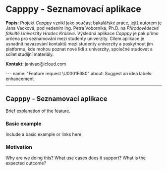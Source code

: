 <!DOCTYPE html>
<html>
<head>
</head>
<body>
  <h1>Capppy - Seznamovací aplikace</h1>


  <p>
<Strong>Popis:</Strong> 
Projekt <i>Capppy</i> vznikl jako součást bakalářské práce, jejíž autorem je Jana Vacková, pod vedením Ing. Petra Voborníka, Ph.D. na <i>Přírodovědecké fakultě Univerzity Hradec Králové</i>. Výsledná aplikace <i>Capppy</i> je pak přímo určena pro seznamování mezi studenty univerzity. Cílem aplikace je usnadnit navazování kontaktů mezi studenty univerzity a poskytnout jim platformu, kde mohou poznat nové lidi z univerzity, společné studovat a sdílet studijní materiály.
  </p>

<p><Strong>Kontakt:</Strong> janivac@icloud.com</p>
  


</body>
</html>
---
name: "Feature request \U0001F680"
about: Suggest an idea
labels: enhancement

---

## Capppy - Seznamovací aplikace
Brief explanation of the feature.

### Basic example
Include a basic example or links here.

### Motivation
Why are we doing this? What use cases does it support? What is the expected outcome?
